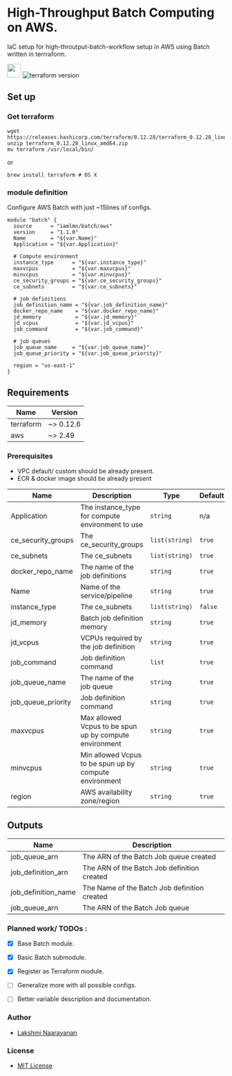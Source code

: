 # High-Throughput Batch Computing on AWS.
IaC setup for high-throutput-batch-workflow setup in AWS using Batch written in terrraform.

<img src="https://logodix.com/logo/1686050.png" height="32" width="32"> ![terraform version](https://img.shields.io/badge/terraform-v0.12.28-purple)

## Set up
### Get terraform
```shell
wget https://releases.hashicorp.com/terraform/0.12.28/terraform_0.12.28_linux_amd64.zip
unzip terraform_0.12.28_linux_amd64.zip
mv terraform /usr/local/bin/
```
or 
```shell
brew install terraform # OS X 
```

### module definition
Configure AWS Batch with just ~15lines of configs.
```
module "batch" {
  source      = "iamlmn/batch/aws"
  version     = "1.1.0"
  Name        = "${var.Name}"
  Application = "${var.Application}"

  # Compute environment
  instance_type      = "${var.instance_type}"
  maxvcpus           = "${var.maxvcpus}"
  minvcpus           = "${var.minvcpus}"
  ce_security_groups = "${var.ce_security_groups}"
  ce_subnets         = "${var.ce_subnets}"

  # job definitions
  job_definition_name = "${var.job_definition_name}"
  docker_repo_name    = "${var.docker_repo_name}"
  jd_memory           = "${var.jd_memory}"
  jd_vcpus            = "${var.jd_vcpus}"
  job_command         = "${var.job_command}"

  # job queues
  job_queue_name     = "${var.job_queue_name}"
  job_queue_priority = "${var.job_queue_priority}"

  region = "us-east-1"
}
```

## Requirements

| Name | Version |
|------|---------|
| terraform | ~> 0.12.6 |
| aws | ~> 2.49 |

### Prerequisites
 - VPC default/ custom should be already present.
 - ECR & docker image should be already present


| Name | Description | Type | Default | Required |
|------|-------------|------|---------|:--------:|
| Application | The instance_type for compute environment to use | `string` | n/a | yes |
| ce_security_groups | The ce_security_groups | `list(string)` | `true` | yes |
| ce_subnets | The ce_subnets | `list(string)` | `true` | yes |
| docker_repo_name | The name of the job definitions | `string` | `true` | yes |
| Name | Name of the service/pipeline | `string` | `true` | yes |
| instance_type | The ce_subnets | `list(string)` | `false` | no |
| jd_memory | Batch job definition memory | `string` | `true` | no |
| jd_vcpus | VCPUs required by the job definition | `string` | `true` | no |
| job_command | Job definition command | `list` | `true` | no |
| job_queue_name | The name of the job queue | `string` | `true` | no |
| job_queue_priority | Job definition command | `string` | `true` | no |
| maxvcpus | Max allowed Vcpus to be spun up by compute environment | `string` | `true` | no |
| minvcpus | Min allowed Vcpus to be spun up by compute environment | `string` | `true` | no |
| region | AWS availability zone/region | `string` | `true` | no |


## Outputs

| Name | Description |
|------|-------------|
| job_queue_arn | The ARN of the Batch Job queue created |
| job_definition_arn | The ARN of the Batch Job definition created |
| job_definition_name | The Name of the Batch Job definition created |
| job_queue_arn | The ARN of the Batch Job queue |

### Planned work/ TODOs : 
 - [x] Base Batch module. 
 - [x] Basic Batch submodule.
 - [x] Register as Terraform module.
 - [ ] Generalize more with all possible configs.
 - [ ] Better variable description and documentation. 


### Author
 - [Lakshmi Naarayanan](https://github.com/iamlmn) 

### License
- [MIT License](https://github.com/iamlmn/terraform-aws-batch/blob/master/LICENSE)